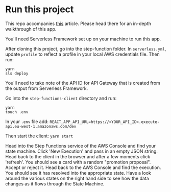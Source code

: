 # Run this project
This repo accompanies [this](https://medium.com/@oliverwfmansell/how-to-add-human-decision-making-into-automated-workflows-using-aws-step-functions-serverless-46c0a3412fe4) article. Please head there for an in-depth walkthrough of this app. 

You'll need Serverless Framework set up on your machine to run this app. 

After cloning this project, go into the step-function folder. In `serverless.yml`, update `profile` to reflect a profile in your local AWS credentials file. Then run:

    yarn
    sls deploy

You'll need to take note of the API ID for API Gateway that is created from the output from Serverless Framework. 

Go into the `step-functions-client` directory and run:

    yarn
    touch .env
    
In your `.env` file add:
`REACT_APP_API_URL=https://<YOUR_API_ID>.execute-api.eu-west-1.amazonaws.com/dev`

Then start the client:
`yarn start`

Head into the Step Functions service of the AWS Console and find your state machine. Click 'New Execution' and pass in an empty JSON string. 
Head back to the client in the browser and after a few moments click 'refresh'. You should see a card with a random "promotion proposal". Accept or reject it. 
Head back to the AWS Console and find the execution. You should see it has resolved into the appropriate state. Have a look around the various states on the right hand side to see how the data changes as it flows through the State Machine. 
 
